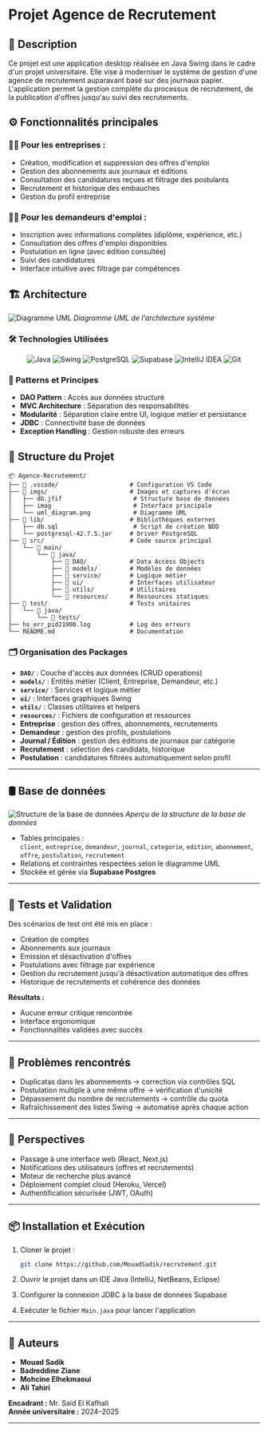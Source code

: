 # Projet Agence de Recrutement

## 📌 Description
Ce projet est une application desktop réalisée en Java Swing dans le cadre d'un projet universitaire. Elle vise à moderniser le système de gestion d'une agence de recrutement auparavant basé sur des journaux papier. L'application permet la gestion complète du processus de recrutement, de la publication d'offres jusqu'au suivi des recrutements.


## ⚙️ Fonctionnalités principales

### 👨‍💼 Pour les entreprises :
- Création, modification et suppression des offres d'emploi
- Gestion des abonnements aux journaux et éditions
- Consultation des candidatures reçues et filtrage des postulants
- Recrutement et historique des embauches
- Gestion du profil entreprise

### 👨‍💻 Pour les demandeurs d'emploi :
- Inscription avec informations complètes (diplôme, expérience, etc.)
- Consultation des offres d'emploi disponibles
- Postulation en ligne (avec édition consultée)
- Suivi des candidatures
- Interface intuitive avec filtrage par compétences


## 🏗️ Architecture

![Diagramme UML](./imgs/uml_diagram.png)
*Diagramme UML de l'architecture système*

### 🛠️ Technologies Utilisées

<div align="center">

![Java](https://img.shields.io/badge/Java-ED8B00?style=for-the-badge&logo=openjdk&logoColor=white)
![Swing](https://img.shields.io/badge/Java_Swing-ED8B00?style=for-the-badge&logo=java&logoColor=white)
![PostgreSQL](https://img.shields.io/badge/PostgreSQL-316192?style=for-the-badge&logo=postgresql&logoColor=white)
![Supabase](https://img.shields.io/badge/Supabase-3ECF8E?style=for-the-badge&logo=supabase&logoColor=white)
![IntelliJ IDEA](https://img.shields.io/badge/IntelliJ_IDEA-000000.svg?style=for-the-badge&logo=intellij-idea&logoColor=white)
![Git](https://img.shields.io/badge/GIT-E44C30?style=for-the-badge&logo=git&logoColor=white)

</div>

### 📐 Patterns et Principes
- **DAO Pattern** : Accès aux données structuré
- **MVC Architecture** : Séparation des responsabilités
- **Modularité** : Séparation claire entre UI, logique métier et persistance
- **JDBC** : Connectivité base de données
- **Exception Handling** : Gestion robuste des erreurs

## 📁 Structure du Projet

```
📦 Agence-Recrutement/
├── 📁 .vscode/                    # Configuration VS Code
├── 📁 imgs/                       # Images et captures d'écran
│   ├── db.jfif                    # Structure base de données
│   ├── imag                       # Interface principale
│   └── uml_diagram.png            # Diagramme UML
├── 📁 lib/                        # Bibliothèques externes
│   ├── db.sql                     # Script de création BDD
│   └── postgresql-42.7.5.jar     # Driver PostgreSQL
├── 📁 src/                        # Code source principal
│   └── 📁 main/
│       └── 📁 java/
│           ├── 📁 DAO/            # Data Access Objects
│           ├── 📁 models/         # Modèles de données
│           ├── 📁 service/        # Logique métier
│           ├── 📁 ui/             # Interfaces utilisateur
│           ├── 📁 utils/          # Utilitaires
│           └── 📁 resources/      # Ressources statiques
├── 📁 test/                       # Tests unitaires
│   └── 📁 java/
│       └── 📁 tests/
├── hs_err_pid21900.log           # Log des erreurs
└── README.md                     # Documentation
```

### 🗂️ Organisation des Packages

- **`DAO/`** : Couche d'accès aux données (CRUD operations)
- **`models/`** : Entités métier (Client, Entreprise, Demandeur, etc.)
- **`service/`** : Services et logique métier
- **`ui/`** : Interfaces graphiques Swing
- **`utils/`** : Classes utilitaires et helpers
- **`resources/`** : Fichiers de configuration et ressources
- **Entreprise** : gestion des offres, abonnements, recrutements  
- **Demandeur** : gestion des profils, postulations  
- **Journal / Édition** : gestion des éditions de journaux par catégorie  
- **Recrutement** : sélection des candidats, historique  
- **Postulation** : candidatures filtrées automatiquement selon profil

---

## 🛢 Base de données

![Structure de la base de données](./imgs/db.jfif)
*Aperçu de la structure de la base de données*

- Tables principales :  
  `client`, `entreprise`, `demandeur`, `journal`, `categorie`, `edition`, `abonnement`, `offre`, `postulation`, `recrutement`  
- Relations et contraintes respectées selon le diagramme UML  
- Stockée et gérée via **Supabase Postgres**

---

## 🧪 Tests et Validation


Des scénarios de test ont été mis en place :
- Création de comptes
- Abonnements aux journaux
- Emission et désactivation d'offres
- Postulations avec filtrage par expérience
- Gestion du recrutement jusqu'à désactivation automatique des offres
- Historique de recrutements et cohérence des données

**Résultats :**
- Aucune erreur critique rencontrée
- Interface ergonomique
- Fonctionnalités validées avec succès

---

## 🐞 Problèmes rencontrés
- Duplicatas dans les abonnements → correction via contrôles SQL  
- Postulation multiple à une même offre → vérification d'unicité  
- Dépassement du nombre de recrutements → contrôle du quota  
- Rafraîchissement des listes Swing → automatisé après chaque action

---

## 🚀 Perspectives
- Passage à une interface web (React, Next.js)  
- Notifications des utilisateurs (offres et recrutements)  
- Moteur de recherche plus avancé  
- Déploiement complet cloud (Heroku, Vercel)  
- Authentification sécurisée (JWT, OAuth)

---

## 📦 Installation et Exécution

1. Cloner le projet :
   ```bash
   git clone https://github.com/MouadSadik/recrutement.git
   ```

2. Ouvrir le projet dans un IDE Java (IntelliJ, NetBeans, Eclipse)

3. Configurer la connexion JDBC à la base de données Supabase

4. Exécuter le fichier `Main.java` pour lancer l'application

---

## 👥 Auteurs
- **Mouad Sadik**
- **Badreddine Ziane**  
- **Mohcine Elhekmaoui**
- **Ali Tahiri**

**Encadrant :** Mr. Said El Kafhali  
**Année universitaire :** 2024–2025

---

